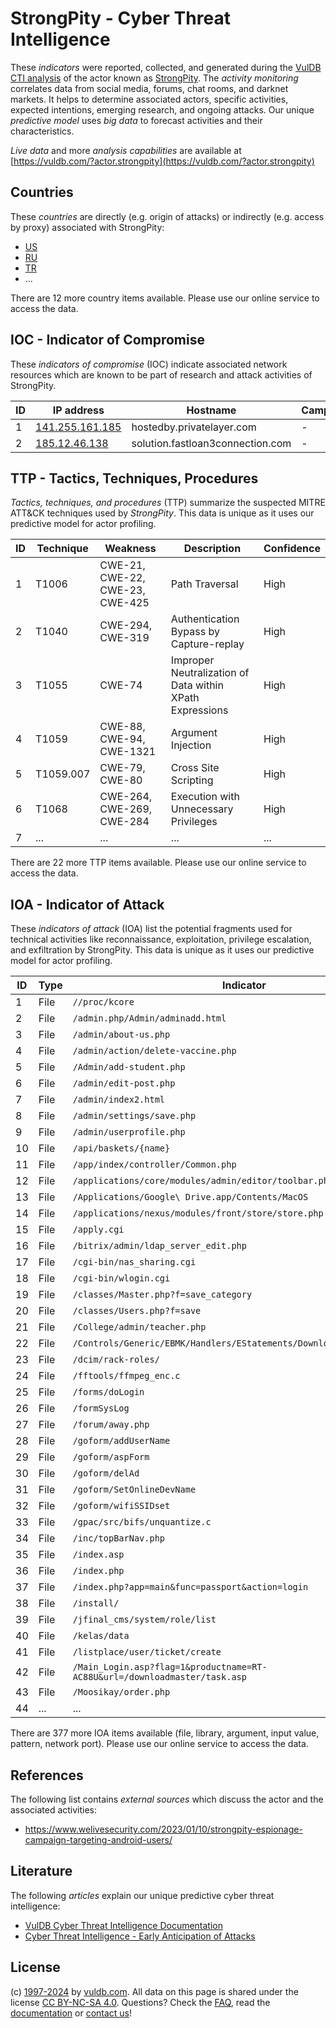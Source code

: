 # StrongPity - Cyber Threat Intelligence

These _indicators_ were reported, collected, and generated during the [VulDB CTI analysis](https://vuldb.com/?kb.cti) of the actor known as [StrongPity](https://vuldb.com/?actor.strongpity). The _activity monitoring_ correlates data from social media, forums, chat rooms, and darknet markets. It helps to determine associated actors, specific activities, expected intentions, emerging research, and ongoing attacks. Our unique _predictive model_ uses _big data_ to forecast activities and their characteristics.

_Live data_ and more _analysis capabilities_ are available at [https://vuldb.com/?actor.strongpity](https://vuldb.com/?actor.strongpity)

## Countries

These _countries_ are directly (e.g. origin of attacks) or indirectly (e.g. access by proxy) associated with StrongPity:

* [US](https://vuldb.com/?country.us)
* [RU](https://vuldb.com/?country.ru)
* [TR](https://vuldb.com/?country.tr)
* ...

There are 12 more country items available. Please use our online service to access the data.

## IOC - Indicator of Compromise

These _indicators of compromise_ (IOC) indicate associated network resources which are known to be part of research and attack activities of StrongPity.

ID | IP address | Hostname | Campaign | Confidence
-- | ---------- | -------- | -------- | ----------
1 | [141.255.161.185](https://vuldb.com/?ip.141.255.161.185) | hostedby.privatelayer.com | - | High
2 | [185.12.46.138](https://vuldb.com/?ip.185.12.46.138) | solution.fastloan3connection.com | - | High

## TTP - Tactics, Techniques, Procedures

_Tactics, techniques, and procedures_ (TTP) summarize the suspected MITRE ATT&CK techniques used by _StrongPity_. This data is unique as it uses our predictive model for actor profiling.

ID | Technique | Weakness | Description | Confidence
-- | --------- | -------- | ----------- | ----------
1 | T1006 | CWE-21, CWE-22, CWE-23, CWE-425 | Path Traversal | High
2 | T1040 | CWE-294, CWE-319 | Authentication Bypass by Capture-replay | High
3 | T1055 | CWE-74 | Improper Neutralization of Data within XPath Expressions | High
4 | T1059 | CWE-88, CWE-94, CWE-1321 | Argument Injection | High
5 | T1059.007 | CWE-79, CWE-80 | Cross Site Scripting | High
6 | T1068 | CWE-264, CWE-269, CWE-284 | Execution with Unnecessary Privileges | High
7 | ... | ... | ... | ...

There are 22 more TTP items available. Please use our online service to access the data.

## IOA - Indicator of Attack

These _indicators of attack_ (IOA) list the potential fragments used for technical activities like reconnaissance, exploitation, privilege escalation, and exfiltration by StrongPity. This data is unique as it uses our predictive model for actor profiling.

ID | Type | Indicator | Confidence
-- | ---- | --------- | ----------
1 | File | `//proc/kcore` | Medium
2 | File | `/admin.php/Admin/adminadd.html` | High
3 | File | `/admin/about-us.php` | High
4 | File | `/admin/action/delete-vaccine.php` | High
5 | File | `/Admin/add-student.php` | High
6 | File | `/admin/edit-post.php` | High
7 | File | `/admin/index2.html` | High
8 | File | `/admin/settings/save.php` | High
9 | File | `/admin/userprofile.php` | High
10 | File | `/api/baskets/{name}` | High
11 | File | `/app/index/controller/Common.php` | High
12 | File | `/applications/core/modules/admin/editor/toolbar.php` | High
13 | File | `/Applications/Google\ Drive.app/Contents/MacOS` | High
14 | File | `/applications/nexus/modules/front/store/store.php` | High
15 | File | `/apply.cgi` | Medium
16 | File | `/bitrix/admin/ldap_server_edit.php` | High
17 | File | `/cgi-bin/nas_sharing.cgi` | High
18 | File | `/cgi-bin/wlogin.cgi` | High
19 | File | `/classes/Master.php?f=save_category` | High
20 | File | `/classes/Users.php?f=save` | High
21 | File | `/College/admin/teacher.php` | High
22 | File | `/Controls/Generic/EBMK/Handlers/EStatements/DownloadEStatement.ashx` | High
23 | File | `/dcim/rack-roles/` | High
24 | File | `/fftools/ffmpeg_enc.c` | High
25 | File | `/forms/doLogin` | High
26 | File | `/formSysLog` | Medium
27 | File | `/forum/away.php` | High
28 | File | `/goform/addUserName` | High
29 | File | `/goform/aspForm` | High
30 | File | `/goform/delAd` | High
31 | File | `/goform/SetOnlineDevName` | High
32 | File | `/goform/wifiSSIDset` | High
33 | File | `/gpac/src/bifs/unquantize.c` | High
34 | File | `/inc/topBarNav.php` | High
35 | File | `/index.asp` | Medium
36 | File | `/index.php` | Medium
37 | File | `/index.php?app=main&func=passport&action=login` | High
38 | File | `/install/` | Medium
39 | File | `/jfinal_cms/system/role/list` | High
40 | File | `/kelas/data` | Medium
41 | File | `/listplace/user/ticket/create` | High
42 | File | `/Main_Login.asp?flag=1&productname=RT-AC88U&url=/downloadmaster/task.asp` | High
43 | File | `/Moosikay/order.php` | High
44 | ... | ... | ...

There are 377 more IOA items available (file, library, argument, input value, pattern, network port). Please use our online service to access the data.

## References

The following list contains _external sources_ which discuss the actor and the associated activities:

* https://www.welivesecurity.com/2023/01/10/strongpity-espionage-campaign-targeting-android-users/

## Literature

The following _articles_ explain our unique predictive cyber threat intelligence:

* [VulDB Cyber Threat Intelligence Documentation](https://vuldb.com/?kb.cti)
* [Cyber Threat Intelligence - Early Anticipation of Attacks](https://www.scip.ch/en/?labs.20201022)

## License

(c) [1997-2024](https://vuldb.com/?kb.changelog) by [vuldb.com](https://vuldb.com/?kb.about). All data on this page is shared under the license [CC BY-NC-SA 4.0](https://creativecommons.org/licenses/by-nc-sa/4.0/). Questions? Check the [FAQ](https://vuldb.com/?kb.faq), read the [documentation](https://vuldb.com/?kb) or [contact us](https://vuldb.com/?contact)!
